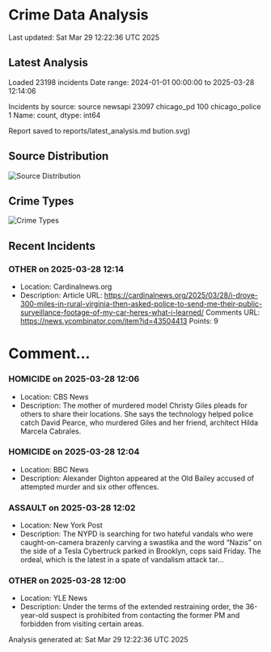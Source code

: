# Crime Data Analysis
Last updated: Sat Mar 29 12:22:36 UTC 2025

## Latest Analysis

Loaded 23198 incidents
Date range: 2024-01-01 00:00:00 to 2025-03-28 12:14:06

Incidents by source:
source
newsapi           23097
chicago_pd          100
chicago_police        1
Name: count, dtype: int64

Report saved to reports/latest_analysis.md
bution.svg)

## Source Distribution
![Source Distribution](images/source_distribution.svg)

## Crime Types
![Crime Types](images/crime_types.svg)

## Recent Incidents

### OTHER on 2025-03-28 12:14
- Location: Cardinalnews.org
- Description: Article URL: https://cardinalnews.org/2025/03/28/i-drove-300-miles-in-rural-virginia-then-asked-police-to-send-me-their-public-surveillance-footage-of-my-car-heres-what-i-learned/
Comments URL: https://news.ycombinator.com/item?id=43504413
Points: 9
# Comment…


### HOMICIDE on 2025-03-28 12:06
- Location: CBS News
- Description: The mother of murdered model Christy Giles pleads for others to share their locations. She says the technology helped police catch David Pearce, who murdered Giles and her friend, architect Hilda Marcela Cabrales.


### HOMICIDE on 2025-03-28 12:04
- Location: BBC News
- Description: Alexander Dighton appeared at the Old Bailey accused of attempted murder and six other offences.


### ASSAULT on 2025-03-28 12:02
- Location: New York Post
- Description: The NYPD is searching for two hateful vandals who were caught-on-camera brazenly carving a swastika and the word “Nazis” on the side of a Tesla Cybertruck parked in Brooklyn, cops said Friday. The ordeal, which is the latest in a spate of vandalism attack tar…


### OTHER on 2025-03-28 12:00
- Location: YLE News
- Description: Under the terms of the extended restraining order, the 36-year-old suspect is prohibited from contacting the former PM and forbidden from visiting certain areas.

Analysis generated at: Sat Mar 29 12:22:36 UTC 2025
